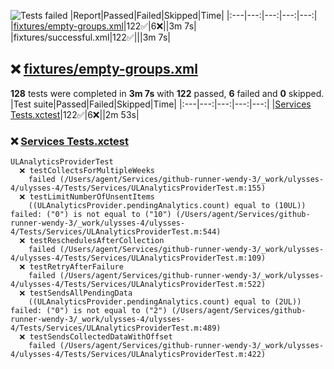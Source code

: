 ![Tests failed](https://img.shields.io/badge/tests-244%20passed%2C%206%20failed-critical)
|Report|Passed|Failed|Skipped|Time|
|:---|---:|---:|---:|---:|
|[fixtures/empty-groups.xml](#r0)|122✅|6❌||3m 7s|
|fixtures/successful.xml|122✅|||3m 7s|
## ❌ <a id="user-content-r0" href="#r0">fixtures/empty-groups.xml</a>
**128** tests were completed in **3m 7s** with **122** passed, **6** failed and **0** skipped.
|Test suite|Passed|Failed|Skipped|Time|
|:---|---:|---:|---:|---:|
|[Services Tests.xctest](#r0s0)|122✅|6❌||2m 53s|
### ❌ <a id="user-content-r0s0" href="#r0s0">Services Tests.xctest</a>
```
ULAnalyticsProviderTest
  ❌ testCollectsForMultipleWeeks
	failed (/Users/agent/Services/github-runner-wendy-3/_work/ulysses-4/ulysses-4/Tests/Services/ULAnalyticsProviderTest.m:155)
  ❌ testLimitNumberOfUnsentItems
	((ULAnalyticsProvider.pendingAnalytics.count) equal to (10UL)) failed: ("0") is not equal to ("10") (/Users/agent/Services/github-runner-wendy-3/_work/ulysses-4/ulysses-4/Tests/Services/ULAnalyticsProviderTest.m:544)
  ❌ testReschedulesAfterCollection
	failed (/Users/agent/Services/github-runner-wendy-3/_work/ulysses-4/ulysses-4/Tests/Services/ULAnalyticsProviderTest.m:109)
  ❌ testRetryAfterFailure
	failed (/Users/agent/Services/github-runner-wendy-3/_work/ulysses-4/ulysses-4/Tests/Services/ULAnalyticsProviderTest.m:522)
  ❌ testSendsAllPendingData
	((ULAnalyticsProvider.pendingAnalytics.count) equal to (2UL)) failed: ("0") is not equal to ("2") (/Users/agent/Services/github-runner-wendy-3/_work/ulysses-4/ulysses-4/Tests/Services/ULAnalyticsProviderTest.m:489)
  ❌ testSendsCollectedDataWithOffset
	failed (/Users/agent/Services/github-runner-wendy-3/_work/ulysses-4/ulysses-4/Tests/Services/ULAnalyticsProviderTest.m:422)
```